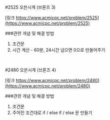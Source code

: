 #2525 오븐시계 (브론즈 3)

[링크 https://www.acmicpc.net/problem/2525](https://www.acmicpc.net/problem/2525)

###관련 개념 및 해결 방법
1. 조건문
2. 시간 계산 - 60분, 24시간 넘으면 0으로 만들어주기

<br>

#2480 오븐시계 (브론즈 4)

[링크 https://www.acmicpc.net/problem/2480](https://www.acmicpc.net/problem/2480)

###관련 개념 및 해결 방법
1. 조건문
2. 주어진 조건대로 if / else if / else 문 만들기

<br>
